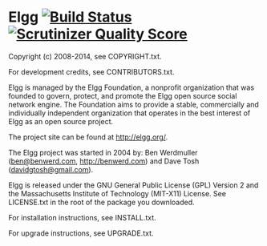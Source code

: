 Elgg [![Build Status](https://secure.travis-ci.org/Elgg/Elgg.png?branch=master)](https://travis-ci.org/Elgg/Elgg) [![Scrutinizer Quality Score](https://scrutinizer-ci.com/g/Elgg/Elgg/badges/quality-score.png?s=ef3560cf83f4fd1ae3abbd6e93c20e5b4832c343)](https://scrutinizer-ci.com/g/Elgg/Elgg/)
====

Copyright (c) 2008-2014, see COPYRIGHT.txt.

For development credits, see CONTRIBUTORS.txt.

Elgg is managed by the Elgg Foundation, a nonprofit organization that was
founded to govern, protect, and promote the Elgg open source social network
engine.  The Foundation aims to provide a stable, commercially and
individually independent organization that operates in the best interest of Elgg
as an open source project.

The project site can be found at http://elgg.org/.

The Elgg project was started in 2004 by:
Ben Werdmuller (<ben@benwerd.com>, <http://benwerd.com>) and
Dave Tosh (<davidgtosh@gmail.com>).

Elgg is released under the GNU General Public License (GPL) Version 2 and the
Massachusetts Institute of Technology (MIT-X11) License. See LICENSE.txt 
in the root of the package you downloaded.

For installation instructions, see INSTALL.txt.

For upgrade instructions, see UPGRADE.txt.
